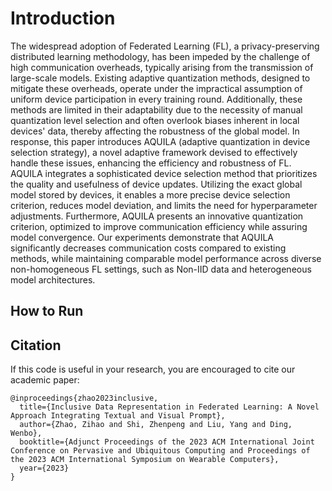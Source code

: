# Introduction
The widespread adoption of Federated Learning (FL), a privacy-preserving distributed learning methodology, has been impeded by the challenge of high communication overheads, typically arising from the transmission of large-scale models. Existing adaptive quantization methods, designed to mitigate these overheads, operate under the impractical assumption of uniform device participation in every training round. Additionally, these methods are limited in their adaptability due to the necessity of manual quantization level selection and often overlook biases inherent in local devices' data, thereby affecting the robustness of the global model. In response, this paper introduces AQUILA (adaptive quantization in device selection strategy), a novel adaptive framework devised to effectively handle these issues, enhancing the efficiency and robustness of FL. AQUILA integrates a sophisticated device selection method that prioritizes the quality and usefulness of device updates. Utilizing the exact global model stored by devices, it enables a more precise device selection criterion, reduces model deviation, and limits the need for hyperparameter adjustments. Furthermore, AQUILA presents an innovative quantization criterion, optimized to improve communication efficiency while assuring model convergence. Our experiments demonstrate that AQUILA significantly decreases communication costs compared to existing methods, while maintaining comparable model performance across diverse non-homogeneous FL settings, such as Non-IID data and heterogeneous model architectures.


## How to Run



## Citation

If this code is useful in your research, you are encouraged to cite our academic paper:
```
@inproceedings{zhao2023inclusive,
  title={Inclusive Data Representation in Federated Learning: A Novel Approach Integrating Textual and Visual Prompt},
  author={Zhao, Zihao and Shi, Zhenpeng and Liu, Yang and Ding, Wenbo},
  booktitle={Adjunct Proceedings of the 2023 ACM International Joint Conference on Pervasive and Ubiquitous Computing and Proceedings of the 2023 ACM International Symposium on Wearable Computers},
  year={2023}
}
```
